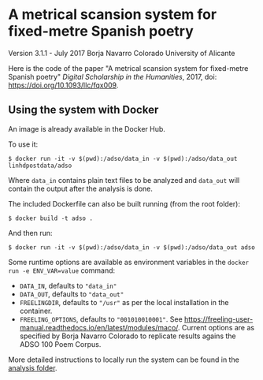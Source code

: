 # A metrical scansion system for fixed-metre Spanish poetry

Version 3.1.1 - July 2017
Borja Navarro Colorado
University of Alicante

Here is the code of the paper "A metrical scansion system for fixed-metre Spanish poetry" *Digital Scholarship in the Humanities*, 2017,  doi: https://doi.org/10.1093/llc/fqx009.


## Using the system with Docker
An image is already available in the Docker Hub.

To use it:
```
$ docker run -it -v $(pwd):/adso/data_in -v $(pwd):/adso/data_out linhdpostdata/adso
```
Where `data_in` contains plain text files to be analyzed and `data_out` will contain the output after the analysis is done.


The included Dockerfile can also be built running (from the root folder):
```
$ docker build -t adso .
```

And then run:
```
$ docker run -it -v $(pwd):/adso/data_in -v $(pwd):/adso/data_out adso
```

Some runtime options are available as environment variables in the `docker run -e ENV_VAR=value` command:
- `DATA_IN`, defaults to `"data_in"`
- `DATA_OUT`, defaults to `"data_out"`
- `FREELINGDIR`, defaults to `"/usr"` as per the local installation in the container.
- `FREELING_OPTIONS`, defaults to `"001010010001"`. See https://freeling-user-manual.readthedocs.io/en/latest/modules/maco/. Current options are as specified by Borja Navarro Colorado to replicate results agains the ADSO 100 Poem Corpus.

More detailed instructions to locally run the system can be found in the [analysis folder](analysis/README.md).

